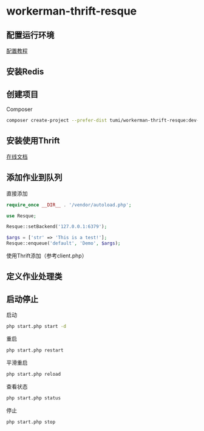 workerman-thrift-resque
=========

配置运行环境
----------

[配置教程](http://www.workerman.net/install)

安装Redis
----------

创建项目
----------

Composer
```sh
composer create-project --prefer-dist tumi/workerman-thrift-resque:dev-master
```

安装使用Thrift
----------

[在线文档](http://thrift.apache.org/docs/)

添加作业到队列
----------

直接添加
```php
require_once __DIR__ . '/vendor/autoload.php';

use Resque;

Resque::setBackend('127.0.0.1:6379');

$args = ['str' => 'This is a test!'];
Resque::enqueue('default', 'Demo', $args);
```

使用Thrift添加（参考client.php）

定义作业处理类
----------

启动停止
----------

启动
```sh
php start.php start -d
```

重启
```sh
php start.php restart
```

平滑重启  
```sh
php start.php reload
```

查看状态
```sh
php start.php status
```

停止
```sh
php start.php stop
```
